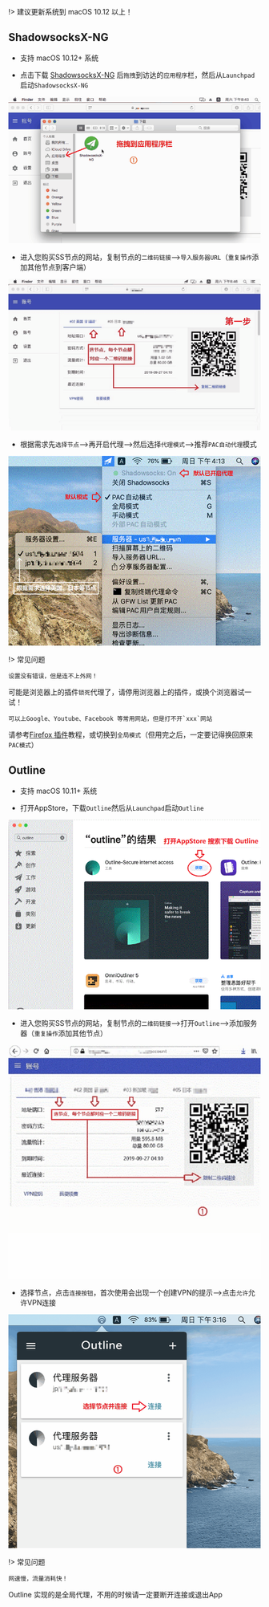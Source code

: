 !> 建议更新系统到 macOS 10.12 以上！

## ShadowsocksX-NG

* 支持 macOS 10.12+ 系统

* 点击下载 [ShadowsocksX-NG](https://www.5nd.xyz/mac/ShadowsocksX-NG.zip) 后`拖拽`到访达的`应用程序`栏，然后从`Launchpad`启动`ShadowsocksX-NG`

![ShadowsocksX-NG](media/mac/sx1.gif ':size=720')

* 进入您购买SS节点的网站，复制节点的`二维码链接`-->`导入服务器URL`（`重复操作`添加其他节点到客户端）

![ShadowsocksX-NG](media/mac/sx2.gif ':size=720')

* 根据需求先`选择节点`-->再开启代理-->然后选择`代理模式`-->推荐`PAC自动代理`模式

![ShadowsocksX-NG](media/mac/sx3.gif ':size=720')

!> 常见问题

  ```shell
  设置没有错误，但是连不上外网！
```

可能是浏览器上的插件`锁死`代理了，请停用浏览器上的插件，或换个浏览器试一试！

  ```shell
  可以上Google、Youtube、Facebook 等常用网站，但是打不开`xxx`网站
```
请参考[Firefox 插件](firefox)教程，或切换到`全局模式`（但用完之后，一定要记得换回原来`PAC模式`）

## Outline

* 支持 macOS 10.11+ 系统 

* 打开AppStore，下载`Outline`然后从`Launchpad`启动`Outline`

![Shadowrocket](media/mac/ot1.gif ':size=720')

* 进入您购买SS节点的网站，复制节点的`二维码链接`-->打开`Outline`-->添加服务器（`重复操作`添加其他节点）

![Shadowrocket](media/mac/ot2.gif ':size=720')

* 选择节点，点击`连接按钮`，首次使用会出现一个创建VPN的提示-->点击`允许`允许VPN连接

![Shadowrocket](media/mac/ot3.gif ':size=720')

!> 常见问题

  ```shell
  网速慢，流量消耗快！
```

Outline 实现的是全局代理，不用的时候请一定要断开连接或退出App
